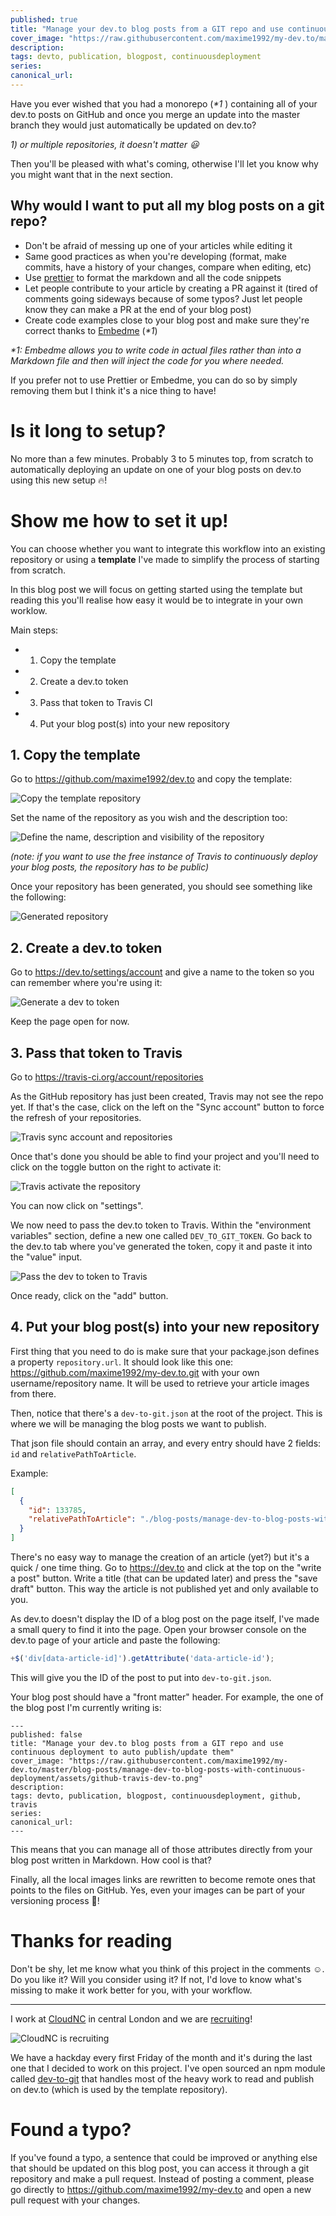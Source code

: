 ```yaml
---
published: true
title: "Manage your dev.to blog posts from a GIT repo and use continuous deployment to auto publish/update them"
cover_image: "https://raw.githubusercontent.com/maxime1992/my-dev.to/master/blog-posts/manage-dev-to-blog-posts-with-continuous-deployment/assets/github-travis-dev-to.png"
description:
tags: devto, publication, blogpost, continuousdeployment
series:
canonical_url:
---
```


Have you ever wished that you had a monorepo (_\*1_ ) containing all of your dev.to posts on GitHub and once you merge an update into the master branch they would just automatically be updated on dev.to?

_1) or multiple repositories, it doesn't matter :smiley:_

Then you'll be pleased with what's coming, otherwise I'll let you know why you might want that in the next section.

## Why would I want to put all my blog posts on a git repo?

- Don't be afraid of messing up one of your articles while editing it
- Same good practices as when you're developing (format, make commits, have a history of your changes, compare when editing, etc)
- Use [prettier](https://prettier.io/) to format the markdown and all the code snippets
- Let people contribute to your article by creating a PR against it (tired of comments going sideways because of some typos? Just let people know they can make a PR at the end of your blog post)
- Create code examples close to your blog post and make sure they're correct thanks to [Embedme](https://github.com/zakhenry/embedme) (_\*1_)

_\*1: Embedme allows you to write code in actual files rather than into a Markdown file and then will inject the code for you where needed._

If you prefer not to use Prettier or Embedme, you can do so by simply removing them but I think it's a nice thing to have!

# Is it long to setup?

No more than a few minutes. Probably 3 to 5 minutes top, from scratch to automatically deploying an update on one of your blog posts on dev.to using this new setup :fire:!

# Show me how to set it up!

You can choose whether you want to integrate this workflow into an existing repository or using a **template** I've made to simplify the process of starting from scratch.

In this blog post we will focus on getting started using the template but reading this you'll realise how easy it would be to integrate in your own worklow.

Main steps:

- 1. Copy the template
- 2. Create a dev.to token
- 3. Pass that token to Travis CI
- 4. Put your blog post(s) into your new repository

## 1. Copy the template

Go to https://github.com/maxime1992/dev.to and copy the template:

![Copy the template repository](./assets/github-template-repo.png 'Copy the template repository')

Set the name of the repository as you wish and the description too:

![Define the name, description and visibility of the repository](./assets/create-repository-from-template.png 'Define the name, description and visibility of the repository')

_(note: if you want to use the free instance of Travis to continuously deploy your blog posts, the repository has to be public)_

Once your repository has been generated, you should see something like the following:

![Generated repository](./assets/repository-generated-from.png 'Generated repository')

## 2. Create a dev.to token

Go to https://dev.to/settings/account and give a name to the token so you can remember where you're using it:

![Generate a dev to token](./assets/dev-to-generate-token.png 'Generate a dev to token')

Keep the page open for now.

## 3. Pass that token to Travis

Go to https://travis-ci.org/account/repositories

As the GitHub repository has just been created, Travis may not see the repo yet. If that's the case, click on the left on the "Sync account" button to force the refresh of your repositories.

![Travis sync account and repositories](./assets/travis-ci-sync-account.png 'Travis sync account and repositories')

Once that's done you should be able to find your project and you'll need to click on the toggle button on the right to activate it:

![Travis activate the repository](./assets/travis-ci-my-dev-to-activated.png 'Travis activate the repository')

You can now click on "settings".

We now need to pass the dev.to token to Travis. Within the "environment variables" section, define a new one called `DEV_TO_GIT_TOKEN`. Go back to the dev.to tab where you've generated the token, copy it and paste it into the "value" input.

![Pass the dev to token to Travis](./assets/travis-ci-set-token.png 'Pass the dev to token to Travis')

Once ready, click on the "add" button.

## 4. Put your blog post(s) into your new repository

First thing that you need to do is make sure that your package.json defines a property `repository.url`. It should look like this one: https://github.com/maxime1992/my-dev.to.git with your own username/repository name. It will be used to retrieve your article images from there.

Then, notice that there's a `dev-to-git.json` at the root of the project. This is where we will be managing the blog posts we want to publish.

That json file should contain an array, and every entry should have 2 fields: `id` and `relativePathToArticle`.

Example:

```json
[
  {
    "id": 133785,
    "relativePathToArticle": "./blog-posts/manage-dev-to-blog-posts-with-continuous-deployment/manage-dev-to-blog-posts-with-continuous-deployment.md"
  }
]
```

There's no easy way to manage the creation of an article (yet?) but it's a quick / one time thing. Go to https://dev.to and click at the top on the "write a post" button. Write a title (that can be updated later) and press the "save draft" button. This way the article is not published yet and only available to you.

As dev.to doesn't display the ID of a blog post on the page itself, I've made a small query to find it into the page. Open your browser console on the dev.to page of your article and paste the following:

```js
+$('div[data-article-id]').getAttribute('data-article-id');
```

This will give you the ID of the post to put into `dev-to-git.json`.

Your blog post should have a "front matter" header. For example, the one of the blog post I'm currently writing is:

```
---
published: false
title: "Manage your dev.to blog posts from a GIT repo and use continuous deployment to auto publish/update them"
cover_image: "https://raw.githubusercontent.com/maxime1992/my-dev.to/master/blog-posts/manage-dev-to-blog-posts-with-continuous-deployment/assets/github-travis-dev-to.png"
description:
tags: devto, publication, blogpost, continuousdeployment, github, travis
series:
canonical_url:
---
```

This means that you can manage all of those attributes directly from your blog post written in Markdown. How cool is that?

Finally, all the local images links are rewritten to become remote ones that points to the files on GitHub. Yes, even your images can be part of your versioning process :raised_hands:!

# Thanks for reading

Don't be shy, let me know what you think of this project in the comments :relaxed:. Do you like it? Will you consider using it? If not, I'd love to know what's missing to make it work better for you, with your workflow.

<hr>

I work at [CloudNC](https://cloudnc.com) in central London and we are [recruiting](https://cloudnc.com/careers)!

![CloudNC is recruiting](./assets/join-cloudnc.jpg 'CloudNC is recruiting')

We have a hackday every first Friday of the month and it's during the last one that I decided to work on this project. I've open sourced an npm module called [dev-to-git](https://github.com/maxime1992/dev-to-git) that handles most of the heavy work to read and publish on dev.to (which is used by the template repository).

# Found a typo?

If you've found a typo, a sentence that could be improved or anything else that should be updated on this blog post, you can access it through a git repository and make a pull request. Instead of posting a comment, please go directly to https://github.com/maxime1992/my-dev.to and open a new pull request with your changes.
